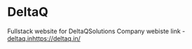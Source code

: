 # DeltaQ
Fullstack website for DeltaQSolutions Company
webiste link - [deltaq.in](https://deltaq.in/)https://deltaq.in/
